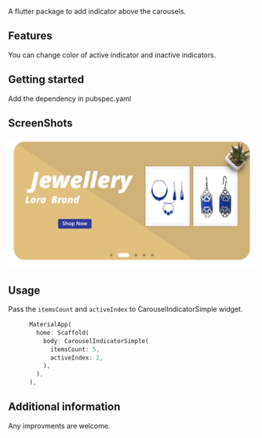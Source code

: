 <!--
This README describes the package. If you publish this package to pub.dev,
this README's contents appear on the landing page for your package.

For information about how to write a good package README, see the guide for
[writing package pages](https://dart.dev/guides/libraries/writing-package-pages).

For general information about developing packages, see the Dart guide for
[creating packages](https://dart.dev/guides/libraries/create-library-packages)
and the Flutter guide for
[developing packages and plugins](https://flutter.dev/developing-packages).
-->

A flutter package to add indicator above the carousels.

## Features

You can change color of active indicator and inactive indicators.

## Getting started

Add the dependency in pubspec.yaml

## ScreenShots

![Screen shot of carousel indicator](https://raw.githubusercontent.com/m8811163008/carousel_indicator_simple/main/flutter_01.png)

## Usage
Pass the `itemsCount` and `activeIndex` to CarouselIndicatorSimple widget.

```dart
      MaterialApp(
        home: Scaffold(
          body: CarouselIndicatorSimple(
            itemsCount: 5,
            activeIndex: 2,
          ),
        ),
      ),
```

## Additional information

Any improvments are welcome.

